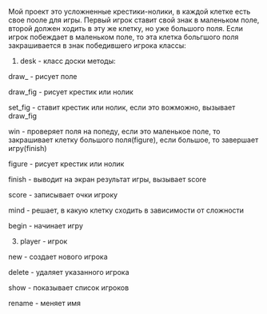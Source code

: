 Мой проект это усложненные крестики-нолики, в каждой клетке есть свое пооле для игры. Первый игрок ставит свой знак в маленьком поле, второй должен ходить в эту же клетку, но уже большого поля. Если игрок побеждает в маленьком поле, то эта клетка больгшого поля закрашивается в знак победившего игрока
классы:
1) desk - класс доски
методы:

draw_ - рисует поле

draw_fig - рисует крестик или нолик

set_fig - ставит крестик или нолик, если это вожможно, вызывает draw_fig

win - проверяет поля на попеду, если это маленькое поле, то закрашивает клетку большого поля(figure), если большое, то завершает игру(finish)

figure - рисует крестик или нолик

finish - выводит на экран результат игры, вызывает score

score - записывает очки игроку

mind - решает, в какую клетку сходить в зависимости от сложности

begin - начинает игру

3) player - игрок
   
new - создает нового игрока

delete - удаляет указанного игрока

show - показывает список игроков

rename - меняет имя


